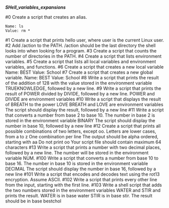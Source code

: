 ***SHell_variables_expansions***

#0
Create a script that creates an alias.

    Name: ls
    Value: rm *
#1
Create a script that prints hello user, where user is the current Linux user.
#2
Add /action to the PATH. /action should be the last directory the shell looks into when looking for a program.
#3
Create a script that counts the number of directories in the PATH.
#4
Create a script that lists environment variables.
#5
Create a script that lists all local variables and environment variables, and functions.
#6
Create a script that creates a new local variable
    Name: BEST
    Value: School
#7
Create a script that creates a new global variable.
    Name: BEST
    Value: School
#8
Write a script that prints the result of the addition of 128 with the value stored in the environment variable TRUEKNOWLEDGE, followed by a new line.
#9
Write a script that prints the result of POWER divided by DIVIDE, followed by a new line.
    POWER and DIVIDE are environment variables
#10
Write a script that displays the result of BREATH to the power LOVE
    BREATH and LOVE are environment variables
    The script should display the result, followed by a new line
#11 
Write a script that converts a number from base 2 to base 10.
    The number in base 2 is stored in the environment variable BINARY
    The script should display the number in base 10, followed by a new line
#12
Create a script that prints all possible combinations of two letters, except oo.
    Letters are lower cases, from a to z
    One combination per line
    The output should be alpha ordered, starting with aa
    Do not print oo
    Your script file should contain maximum 64 characters
#13
Write a script that prints a number with two decimal places, followed by a new line.
The number will be stored in the environment variable NUM.
#100
Write a script that converts a number from base 10 to base 16.
    The number in base 10 is stored in the environment variable DECIMAL
    The script should display the number in base 16, followed by a new line
#101
Write a script that encodes and decodes text using the rot13 encryption. Assume ASCII.
#102
Write a script that prints every other line from the input, starting with the first line.
#103
Write a shell script that adds the two numbers stored in the environment variables WATER and STIR and prints the result.
    WATER is in base water
    STIR is in base stir.
    The result should be in base bestchol


